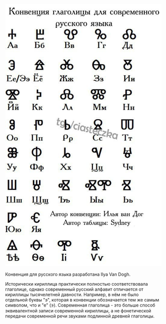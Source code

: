 ![Конвенция для русского языка](glagolitic-ru.jpg)

Конвенция для русского языка разработана Ilya Van Dogh.

Исторически кириллица практически полностью соответствовала глаголице, однако современный русский алфавит отличается от кириллицы тысячелетней давности. Например, в нём не было отдельной буквы "э", которая в конвенции обозначается тем же самым символом, что и "е" (Ⰵ). Современная глаголица - это больше способ эквивалентной записи современной кириллицы, а не фонетической передачи современной речи звуками подлинной древней глаголицы.
